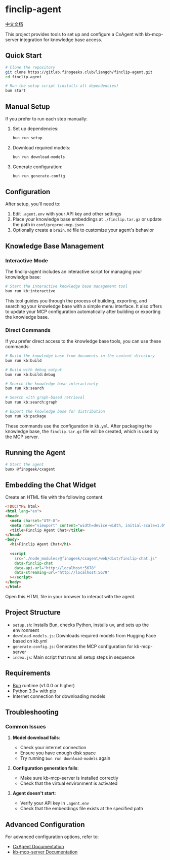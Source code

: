 # finclip-agent

[中文文档](./README.zh-CN.md)

This project provides tools to set up and configure a CxAgent with kb-mcp-server integration for knowledge base access.

## Quick Start

```bash
# Clone the repository
git clone https://gitlab.finogeeks.club/liangqh/finclip-agent.git
cd finclip-agent

# Run the setup script (installs all dependencies)
bun start
```

## Manual Setup

If you prefer to run each step manually:

1. Set up dependencies:
   ```bash
   bun run setup
   ```

2. Download required models:
   ```bash
   bun run download-models
   ```

3. Generate configuration:
   ```bash
   bun run generate-config
   ```

## Configuration

After setup, you'll need to:

1. Edit `.agent.env` with your API key and other settings
2. Place your knowledge base embeddings at `./finclip.tar.gz` or update the path in `conf/preproc-mcp.json`
3. Optionally create a `brain.md` file to customize your agent's behavior

## Knowledge Base Management

### Interactive Mode

The finclip-agent includes an interactive script for managing your knowledge base:

```bash
# Start the interactive knowledge base management tool
bun run kb:interactive
```

This tool guides you through the process of building, exporting, and searching your knowledge base with a simple menu interface. It also offers to update your MCP configuration automatically after building or exporting the knowledge base.

### Direct Commands

If you prefer direct access to the knowledge base tools, you can use these commands:

```bash
# Build the knowledge base from documents in the content directory
bun run kb:build

# Build with debug output
bun run kb:build:debug

# Search the knowledge base interactively
bun run kb:search

# Search with graph-based retrieval
bun run kb:search:graph

# Export the knowledge base for distribution
bun run kb:package
```

These commands use the configuration in `kb.yml`. After packaging the knowledge base, the `finclip.tar.gz` file will be created, which is used by the MCP server.

## Running the Agent

```bash
# Start the agent
bunx @finogeek/cxagent
```

## Embedding the Chat Widget

Create an HTML file with the following content:

```html
<!DOCTYPE html>
<html lang="en">
<head>
  <meta charset="UTF-8">
  <meta name="viewport" content="width=device-width, initial-scale=1.0">
  <title>Finclip Agent Chat</title>
</head>
<body>
  <h1>Finclip Agent Chat</h1>
  
  <script 
    src="./node_modules/@finogeek/cxagent/web/dist/finclip-chat.js" 
    data-finclip-chat 
    data-api-url="http://localhost:5678" 
    data-streaming-url="http://localhost:5679"
  ></script>
</body>
</html>
```

Open this HTML file in your browser to interact with the agent.

## Project Structure

- `setup.sh`: Installs Bun, checks Python, installs uv, and sets up the environment
- `download-models.js`: Downloads required models from Hugging Face based on kb.yml
- `generate-config.js`: Generates the MCP configuration for kb-mcp-server
- `index.js`: Main script that runs all setup steps in sequence

## Requirements

- [Bun](https://bun.sh/) runtime (v1.0.0 or higher)
- Python 3.9+ with pip
- Internet connection for downloading models

## Troubleshooting

### Common Issues

1. **Model download fails**:
   - Check your internet connection
   - Ensure you have enough disk space
   - Try running `bun run download-models` again

2. **Configuration generation fails**:
   - Make sure kb-mcp-server is installed correctly
   - Check that the virtual environment is activated

3. **Agent doesn't start**:
   - Verify your API key in `.agent.env`
   - Check that the embeddings file exists at the specified path

## Advanced Configuration

For advanced configuration options, refer to:
- [CxAgent Documentation](https://github.com/Geeksfino/cxagent)
- [kb-mcp-server Documentation](https://github.com/Geeksfino/kb-mcp-server)
